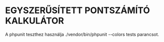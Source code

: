 # EGYSZERŰSÍTETT PONTSZÁMÍTÓ KALKULÁTOR

A phpunit teszthez használja ./vendor/bin/phpunit --colors tests parancsot. 
